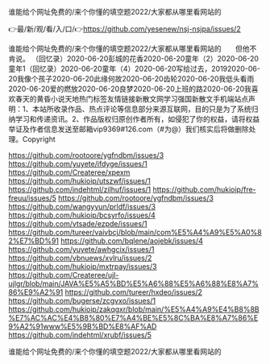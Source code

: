 谁能给个网址免费的/来个你懂的填空题2022/大家都从哪里看网站的

👉最/新/观/看/入/口/👉https://github.com/yesenew/nsj-nsjpa/issues/2

谁能给个网址免费的/来个你懂的填空题2022/大家都从哪里看网站的　　但他不肯说。
（回忆录）2020-06-20彭城的花香2020-06-20童年（2）2020-06-20童年1（回忆录）2020-06-20童年（4）2020-06-20写给过去，20192020-06-20我像个孩子2020-06-20此缘何故2020-06-20齿轮2020-06-20我低头看雨2020-06-20爱的燃放2020-06-20良梦2020-06-20上班的路2020-06-20我喜欢春天的黄昏小说天地热门标签友情链接新散文网学习强国新散文手机端站点声明：1、本站所收录作品、热点评论等信息部分来源互联网，目的只是为了系统归纳学习和传递资讯。2、作品版权归原创作者所有，如侵犯了你的权益，请将权益举证及作者信息发送至邮箱vip9369#126.com（#为@）我们核实后将做删除处理。Copyright


https://github.com/rootoore/ygfndbm/issues/3
https://github.com/yuyete/ifdyge/issues/1
https://github.com/Createree/xpexm
https://github.com/hukioip/utszwf/issues/1
https://github.com/indehtml/zilhuf/issues/1
https://github.com/hukioip/fre-freuu/issues/5
https://github.com/rootoore/ygfndbm/issues/3
https://github.com/wangyyun/prldf/issues/3
https://github.com/hukioip/bcsyrfo/issues/4
https://github.com/vtsade/ezpde/issues/1
https://github.com/tureer/vaivbcj/blob/main/com%E5%A4%A9%E5%A0%82%E7%BD%91
https://github.com/bqlene/aojebk/issues/4
https://github.com/yuyete/awhgcix/issues/1
https://github.com/vbnuews/xvlru/issues/2
https://github.com/hukioip/mxtrpay/issues/3
https://github.com/Createree/ujl-ujlgr/blob/main/JAVA%E5%A5%BD%E5%A6%88%E5%A6%88%E8%A7%86%E9%A2%91
https://github.com/tureer/hxdeo/issues/2
https://github.com/bugerse/zcgvxo/issues/1
https://github.com/hukioip/zakqgxr/blob/main/%E5%A4%A9%E4%B8%8B%E7%AC%AC%E4%B8%80%E7%A4%BE%E5%8C%BA%E8%A7%86%E9%A2%91www%E5%9B%BD%E8%AF%AD
https://github.com/indehtml/xrubf/issues/5

谁能给个网址免费的/来个你懂的填空题2022/大家都从哪里看网站的
